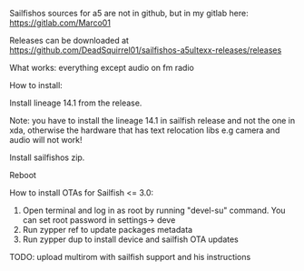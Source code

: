 Sailfishos sources for a5 are not in github, but in my gitlab here: https://gitlab.com/Marco01

Releases can be downloaded at https://github.com/DeadSquirrel01/sailfishos-a5ultexx-releases/releases

What works: everything except audio on fm radio

How to install:

Install lineage 14.1 from the release.

Note: you have to install the lineage 14.1 in sailfish release and not the one in xda, otherwise the hardware that has text relocation libs e.g camera and audio will not work!

Install sailfishos zip.

Reboot

How to install OTAs for Sailfish <= 3.0:

1) Open terminal and log in as root by running "devel-su" command. You can set root password in settings-> deve
2) Run zypper ref to update packages metadata
3) Run zypper dup to install device and sailfish OTA updates

TODO: upload multirom with sailfish support and his instructions
